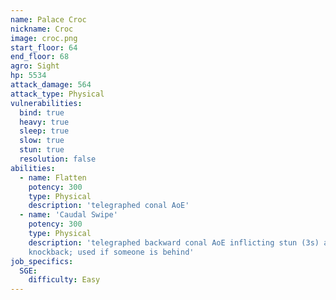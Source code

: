 ```yaml
---
name: Palace Croc
nickname: Croc
image: croc.png
start_floor: 64
end_floor: 68
agro: Sight
hp: 5534
attack_damage: 564
attack_type: Physical
vulnerabilities:
  bind: true
  heavy: true
  sleep: true
  slow: true
  stun: true
  resolution: false
abilities:
  - name: Flatten
    potency: 300
    type: Physical
    description: 'telegraphed conal AoE'
  - name: 'Caudal Swipe'
    potency: 300
    type: Physical
    description: 'telegraphed backward conal AoE inflicting stun (3s) and
    knockback; used if someone is behind'
job_specifics:
  SGE:
    difficulty: Easy
---
```

